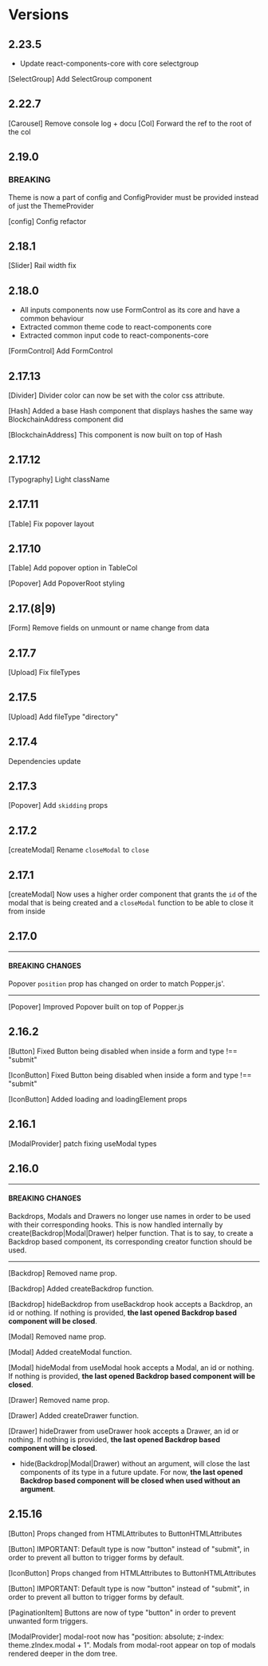# Versions

## 2.23.5

-   Update react-components-core with core selectgroup

[SelectGroup] Add SelectGroup component

## 2.22.7

[Carousel] Remove console log + docu
[Col] Forward the ref to the root of the col

## 2.19.0

### BREAKING

Theme is now a part of config and ConfigProvider must be provided instead of just the ThemeProvider

[config] Config refactor

## 2.18.1

[Slider] Rail width fix

## 2.18.0

-   All inputs components now use FormControl as its core and have a common behaviour
-   Extracted common theme code to react-components core
-   Extracted common input code to react-components-core

[FormControl] Add FormControl

## 2.17.13

[Divider] Divider color can now be set with the color css attribute.

[Hash] Added a base Hash component that displays hashes the same way BlockchainAddress component did

[BlockchainAddress] This component is now built on top of Hash

## 2.17.12

[Typography] Light className

## 2.17.11

[Table] Fix popover layout

## 2.17.10

[Table] Add popover option in TableCol

[Popover] Add PopoverRoot styling

## 2.17.(8|9)

[Form] Remove fields on unmount or name change from data

## 2.17.7

[Upload] Fix fileTypes

## 2.17.5

[Upload] Add fileType "directory"

## 2.17.4

Dependencies update

## 2.17.3

[Popover] Add `skidding` props

## 2.17.2

[createModal] Rename `closeModal` to `close`

## 2.17.1

[createModal] Now uses a higher order component that grants the `id` of the modal that is being created and a `closeModal` function to be able to close it from inside

## 2.17.0

---

#### BREAKING CHANGES

Popover `position` prop has changed on order to match Popper.js'.

---

[Popover] Improved Popover built on top of Popper.js

## 2.16.2

[Button] Fixed Button being disabled when inside a form and type !== "submit"

[IconButton] Fixed Button being disabled when inside a form and type !== "submit"

[IconButton] Added loading and loadingElement props

## 2.16.1

[ModalProvider] patch fixing useModal types

## 2.16.0

---

#### BREAKING CHANGES

Backdrops, Modals and Drawers no longer use names in order to be used with their corresponding hooks. This is now handled internally by create(Backdrop|Modal|Drawer) helper function. That is to say, to create a Backdrop based component, its corresponding creator function should be used.

---

[Backdrop] Removed name prop.

[Backdrop] Added createBackdrop function.

[Backdrop] hideBackdrop from useBackdrop hook accepts a Backdrop, an id or nothing. If nothing is provided, **the last opened Backdrop based component will be closed**.

[Modal] Removed name prop.

[Modal] Added createModal function.

[Modal] hideModal from useModal hook accepts a Modal, an id or nothing. If nothing is provided, **the last opened Backdrop based component will be closed**.

[Drawer] Removed name prop.

[Drawer] Added createDrawer function.

[Drawer] hideDrawer from useDrawer hook accepts a Drawer, an id or nothing. If nothing is provided, **the last opened Backdrop based component will be closed**.

-   hide(Backdrop|Modal|Drawer) without an argument, will close the last components of its type in a future update. For now, **the last opened Backdrop based component will be closed when used without an argument**.

## 2.15.16

[Button] Props changed from HTMLAttributes<HTMLButtonElement> to ButtonHTMLAttributes<HTMLButtonElement>

[Button] IMPORTANT: Default type is now "button" instead of "submit", in order to prevent all button to trigger forms by default.

[IconButton] Props changed from HTMLAttributes<HTMLButtonElement> to ButtonHTMLAttributes<HTMLButtonElement>

[Button] IMPORTANT: Default type is now "button" instead of "submit", in order to prevent all button to trigger forms by default.

[PaginationItem] Buttons are now of type "button" in order to prevent unwanted form triggers.

[ModalProvider] modal-root now has "position: absolute; z-index: theme.zIndex.modal + 1". Modals from modal-root appear on top of modals rendered deeper in the dom tree.
